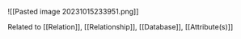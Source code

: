 ![[Pasted image 20231015233951.png]]

Related to [[Relation]], [[Relationship]], [[Database]], [[Attribute(s)]]